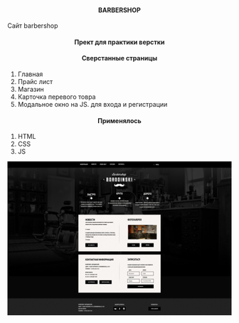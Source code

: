 
<h4 align="center">BARBERSHOP</h4>
<p>Сайт barbershop</p>
<h4 align="center">Прект для практики верстки</h4>



<h4 align="center">Сверстанные страницы</h4>
  <ol>
      <li>Главная</li>
      <li>Прайс лист</li>
      <li>Магазин </li>
      <li>Карточка перевого товра </li>
      <li>Модальное окно на JS. для входа и регистрации</li>
  </ol>

<h4 align="center">Применялось</h4>

  <ol>
      <li>HTML</li>
      <li>CSS</li>
      <li>JS</li>
  </ol>


![alt text](screenshots/filename.jpg "Описание будет тут")

<!-- <h4 align="center">В играх применяется:</h4>

* [Python 3.9](https://www.python.org/downloads/release/python-369/)
* [Django 3](https://www.djangoproject.com/) как основной фреймворк для бекенда


<h3 align="center">Программа Курса</h4>

<h6><div>Прект № 1</div></h6>
   <li>Форма обратной связи JS + Django</li>
   <h5><div>Описание</div></h5> -->

